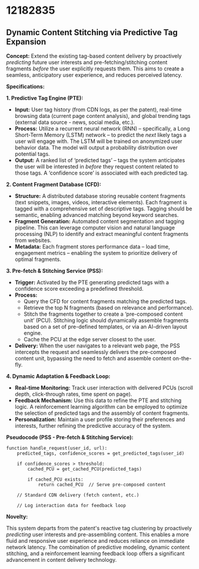 # 12182835

## Dynamic Content Stitching via Predictive Tag Expansion

**Concept:** Extend the existing tag-based content delivery by proactively *predicting* future user interests and pre-fetching/stitching content fragments *before* the user explicitly requests them. This aims to create a seamless, anticipatory user experience, and reduces perceived latency.

**Specifications:**

**1. Predictive Tag Engine (PTE):**

*   **Input:** User tag history (from CDN logs, as per the patent), real-time browsing data (current page content analysis), and global trending tags (external data source - news, social media, etc.).
*   **Process:** Utilize a recurrent neural network (RNN) – specifically, a Long Short-Term Memory (LSTM) network – to predict the *next* likely tags a user will engage with. The LSTM will be trained on anonymized user behavior data.  The model will output a probability distribution over potential tags.
*   **Output:** A ranked list of ‘predicted tags’ – tags the system anticipates the user will be interested in *before* they request content related to those tags.  A ‘confidence score’ is associated with each predicted tag.

**2. Content Fragment Database (CFD):**

*   **Structure:**  A distributed database storing reusable content fragments (text snippets, images, videos, interactive elements). Each fragment is tagged with a comprehensive set of descriptive tags. Tagging should be semantic, enabling advanced matching beyond keyword searches.
*   **Fragment Generation:**  Automated content segmentation and tagging pipeline.  This can leverage computer vision and natural language processing (NLP) to identify and extract meaningful content fragments from websites.
*   **Metadata:** Each fragment stores performance data – load time, engagement metrics – enabling the system to prioritize delivery of optimal fragments.

**3. Pre-fetch & Stitching Service (PSS):**

*   **Trigger:** Activated by the PTE generating predicted tags with a confidence score exceeding a predefined threshold.
*   **Process:**
    *   Query the CFD for content fragments matching the predicted tags.
    *   Retrieve the top N fragments (based on relevance and performance).
    *   Stitch the fragments together to create a ‘pre-composed content unit’ (PCU). Stitching logic should dynamically assemble fragments based on a set of pre-defined templates, or via an AI-driven layout engine.
    *   Cache the PCU at the edge server closest to the user.
*   **Delivery:** When the user navigates to a relevant web page, the PSS intercepts the request and seamlessly delivers the pre-composed content unit, bypassing the need to fetch and assemble content on-the-fly.

**4.  Dynamic Adaptation & Feedback Loop:**

*   **Real-time Monitoring:** Track user interaction with delivered PCUs (scroll depth, click-through rates, time spent on page).
*   **Feedback Mechanism:**  Use this data to refine the PTE and stitching logic.  A reinforcement learning algorithm can be employed to optimize the selection of predicted tags and the assembly of content fragments.
*   **Personalization:**  Maintain a user profile storing their preferences and interests, further refining the predictive accuracy of the system.

**Pseudocode (PSS - Pre-fetch & Stitching Service):**

```
function handle_request(user_id, url):
    predicted_tags, confidence_scores = get_predicted_tags(user_id)

    if confidence_scores > threshold:
        cached_PCU = get_cached_PCU(predicted_tags)

        if cached_PCU exists:
            return cached_PCU  // Serve pre-composed content

    // Standard CDN delivery (fetch content, etc.)

    // Log interaction data for feedback loop

```

**Novelty:**

This system departs from the patent's reactive tag clustering by proactively *predicting* user interests and pre-assembling content. This enables a more fluid and responsive user experience and reduces reliance on immediate network latency. The combination of predictive modeling, dynamic content stitching, and a reinforcement learning feedback loop offers a significant advancement in content delivery technology.